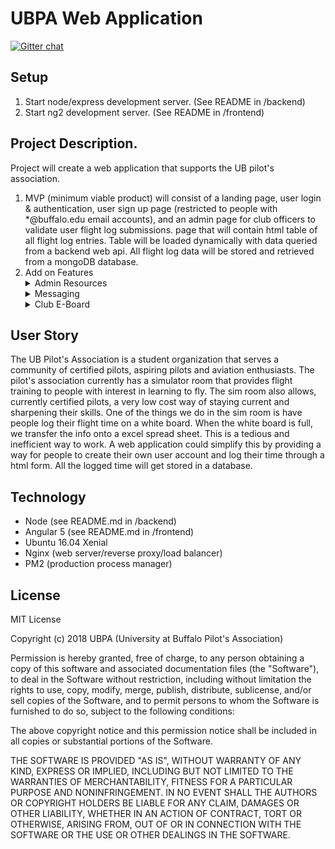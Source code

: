 # UBPA Web Application

[![Gitter chat](https://badges.gitter.im/USER/REPO.png)](https://gitter.im/UB-Pilots-Association-Dev-Team "Gitter chat")

## Setup 
1. Start node/express development server. (See README in /backend)
2. Start ng2 development server. (See README in /frontend)

## Project Description. 
Project will create a web application that supports the UB pilot's association. 
1. MVP (minimum viable product) will consist of a landing page, user login & authentication, 
user sign up page (restricted to people with *@buffalo.edu email accounts), and an admin page for 
club officers to validate user flight log submissions. page that will contain html table of all 
flight log entries. Table will be loaded dynamically with data queried from a backend web api. All 
flight log data will be stored and retrieved from a mongoDB database. 
2. Add on Features <details>
    <summary>Admin Resources</summary>
     Allow admin user to edit and change images on landing page. 
     </details> <details>
    <summary>Messaging</summary>
     Admin User has ability to make announcements that gets posted on web page, facebook page, twitter, and sent via email.
    </details> <details>
    <summary>Club E-Board</summary>
    Create a page that contains club E-Board. 
     Admin has ability to change content of page through a web application interface.
    </details>



## User Story 
The UB Pilot's Association is a student organization that serves a community of certified pilots,
aspiring pilots and aviation enthusiasts. The pilot's association currently has a simulator room that 
provides flight training to people with interest in learning to fly. The sim room also allows, 
currently certified pilots, a very low cost way of staying current and sharpening their skills. 
One of the things we do in the sim room is have people log their flight time on a white board.
When the white board is full, we transfer the info onto a excel spread sheet. This is a tedious and 
inefficient way to work. A web application could simplify this by providing a way for people to create 
their own user account and log their time through a html form. All the logged time will get stored 
in a database.

## Technology
* Node (see README.md in /backend)
* Angular 5 (see README.md in /frontend)
* Ubuntu 16.04 Xenial
* Nginx (web server/reverse proxy/load balancer)
* PM2 (production process manager)

## License

MIT License

Copyright (c) 2018 UBPA (University at Buffalo Pilot's Association)

Permission is hereby granted, free of charge, to any person obtaining a copy
of this software and associated documentation files (the "Software"), to deal
in the Software without restriction, including without limitation the rights
to use, copy, modify, merge, publish, distribute, sublicense, and/or sell
copies of the Software, and to permit persons to whom the Software is
furnished to do so, subject to the following conditions:

The above copyright notice and this permission notice shall be included in all
copies or substantial portions of the Software.

THE SOFTWARE IS PROVIDED "AS IS", WITHOUT WARRANTY OF ANY KIND, EXPRESS OR
IMPLIED, INCLUDING BUT NOT LIMITED TO THE WARRANTIES OF MERCHANTABILITY,
FITNESS FOR A PARTICULAR PURPOSE AND NONINFRINGEMENT. IN NO EVENT SHALL THE
AUTHORS OR COPYRIGHT HOLDERS BE LIABLE FOR ANY CLAIM, DAMAGES OR OTHER
LIABILITY, WHETHER IN AN ACTION OF CONTRACT, TORT OR OTHERWISE, ARISING FROM,
OUT OF OR IN CONNECTION WITH THE SOFTWARE OR THE USE OR OTHER DEALINGS IN THE
SOFTWARE.
